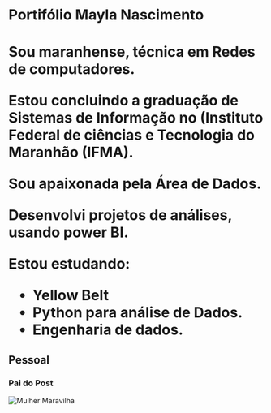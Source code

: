 <h1> Portifólio Mayla Nascimento <h1>

  Sou maranhense, técnica em Redes de computadores.
  
  Estou concluindo a graduação de Sistemas de Informação no (Instituto Federal de ciências e Tecnologia do Maranhão (IFMA).
  
  Sou apaixonada pela Área de Dados.
  
  
  Desenvolvi projetos de análises, usando power BI.

  Estou estudando:
   - Yellow Belt
   - Python para análise de Dados.
   - Engenharia de dados.
  
  
  ## Pessoal
  
  ### Pai do Post
  
  ![Mulher Maravilha](https://media.giphy.com/media/CWaNQJbsTyarK/giphy.gif)
